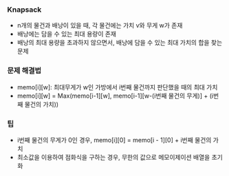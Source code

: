 ### Knapsack
- n개의 물건과 배낭이 있을 때, 각 물건에는 가치 v와 무게 w가 존재
- 배낭에는 담을 수 있는 최대 용량이 존재
- 배낭의 최대 용량을 초과하지 않으면서, 배낭에 담을 수 있는 최대 가치의 합을 찾는 문제

### 문제 해결법
- memo[i][w]: 최대무게가 w인 가방에서 i번째 물건까지 판단했을 때의 최대 가치
- memo[i][w] = Max(memo[i-1][w], memo[i-1][w-(i번째 물건의 무게)] + (i번째 물건의 가치))

### 팁
- i번째 물건의 무게가 0인 경우, memo[i][0] = memo[i - 1][0] + i번째 물건의 가치
- 최소값을 이용하여 점화식을 구하는 경우, 무한의 값으로 메모이제이션 배열을 초기화